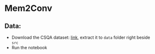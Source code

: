 # Mem2Conv
## Data:
* Download the CSQA dataset: [link](https://amritasaha1812.github.io/CSQA/download/), extract it to `data` folder right beside `src`
* Run the notebook